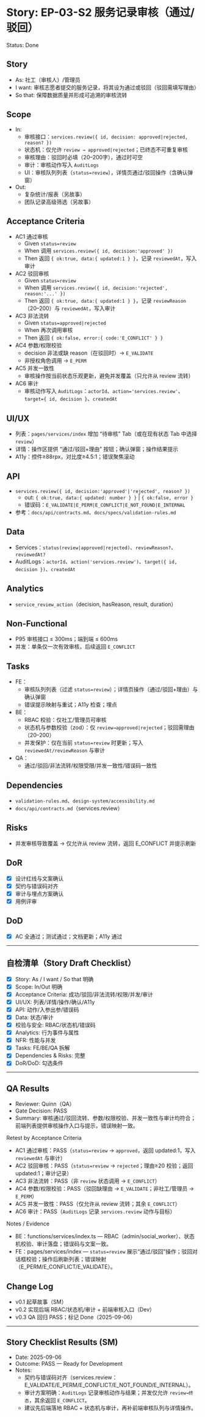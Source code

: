 # Story: EP-03-S2 服务记录审核（通过/驳回）
Status: Done

## Story
- As: 社工（审核人）/管理员
- I want: 审核志愿者提交的服务记录，将其设为通过或驳回（驳回需填写理由）
- So that: 保障数据质量并形成可追溯的审核流转

## Scope
- In:
  - 审核接口：`services.review({ id, decision: approved|rejected, reason? })`
  - 状态机：仅允许 `review → approved|rejected`；已终态不可重复审核
  - 审核理由：驳回时必填（20–200字），通过时可空
  - 审计：审核动作写入 `AuditLogs`
  - UI：审核队列列表（`status=review`），详情页通过/驳回操作（含确认弹窗）
- Out:
  - 复杂统计/报表（另故事）
  - 团队记录高级筛选（另故事）

## Acceptance Criteria
- AC1 通过审核
  - Given `status=review`
  - When 调用 `services.review({ id, decision:'approved' })`
  - Then 返回 `{ ok:true, data:{ updated:1 } }`，记录 `reviewedAt`，写入审计
- AC2 驳回审核
  - Given `status=review`
  - When 调用 `services.review({ id, decision:'rejected', reason:'...' })`
  - Then 返回 `{ ok:true, data:{ updated:1 } }`，记录 `reviewReason`（20–200）与 `reviewedAt`，写入审计
- AC3 非法流转
  - Given `status=approved|rejected`
  - When 再次调用审核
  - Then 返回 `{ ok:false, error:{ code:'E_CONFLICT' } }`
- AC4 参数/权限校验
  - decision 非法或缺 reason（在驳回时）→ `E_VALIDATE`
  - 非授权角色调用 → `E_PERM`
- AC5 并发一致性
  - 审核操作按当前状态乐观更新，避免并发覆盖（只允许从 review 流转）
- AC6 审计
  - 审核动作写入 `AuditLogs`：`actorId`、`action='services.review'`、`target={ id, decision }`、`createdAt`

## UI/UX
- 列表：`pages/services/index` 增加 “待审核” Tab（或在现有状态 Tab 中选择 `review`）
- 详情：操作区提供 “通过/驳回+理由” 按钮；确认弹窗；操作结果提示
- A11y：控件≥88rpx，对比度≥4.5:1；错误聚焦滚动

## API
- `services.review({ id, decision:'approved'|'rejected', reason? })`
  - out: `{ ok:true, data:{ updated: number } }` | `{ ok:false, error }`
  - 错误码：`E_VALIDATE|E_PERM|E_CONFLICT|E_NOT_FOUND|E_INTERNAL`
- 参考：`docs/api/contracts.md`、`docs/specs/validation-rules.md`

## Data
- Services：`status(review|approved|rejected)`、`reviewReason?`、`reviewedAt?`
- AuditLogs：`actorId`、`action('services.review')`、`target({ id, decision })`、`createdAt`

## Analytics
- `service_review_action`（decision, hasReason, result, duration）

## Non-Functional
- P95 审核接口 ≤ 300ms；端到端 ≤ 600ms
- 并发：单条仅一次有效审核，后续返回 `E_CONFLICT`

## Tasks
- FE：
  - 审核队列列表（过滤 `status=review`）；详情页操作（通过/驳回+理由）与确认弹窗
  - 错误提示映射与重试；A11y 检查；埋点
- BE：
  - RBAC 校验：仅社工/管理员可审核
  - 状态机与参数校验（zod）：仅 `review→approved|rejected`；驳回需理由（20–200）
  - 并发保护：仅在当前 `status=review` 时更新；写入 `reviewedAt/reviewReason` 与审计
- QA：
  - 通过/驳回/非法流转/权限受限/并发一致性/错误码一致性

## Dependencies
- `validation-rules.md`、`design-system/accessibility.md`
- `docs/api/contracts.md`（services.review）

## Risks
- 并发审核导致覆盖 → 仅允许从 review 流转，返回 E_CONFLICT 并提示刷新

## DoR
- [x] 设计红线与文案确认
- [x] 契约与错误码对齐
- [x] 审计与埋点方案确认
- [x] 用例评审

## DoD
- [x] AC 全通过；测试通过；文档更新；A11y 通过

---

## 自检清单（Story Draft Checklist）
- [x] Story: As / I want / So that 明确
- [x] Scope: In/Out 明确
- [x] Acceptance Criteria: 成功/驳回/非法流转/权限/并发/审计
- [x] UI/UX: 列表/详情/操作/确认/A11y
- [x] API: 动作/入参出参/错误码
- [x] Data: 状态/审计
- [x] 校验与安全: RBAC/状态机/错误码
- [x] Analytics: 行为事件与属性
- [x] NFR: 性能与并发
- [x] Tasks: FE/BE/QA 拆解
- [x] Dependencies & Risks: 完整
- [x] DoR/DoD: 勾选条件

---

## QA Results
- Reviewer: Quinn（QA）
- Gate Decision: PASS
- Summary: 审核通过/驳回流转、参数/权限校验、并发一致性与审计均符合；前端列表提供审核操作入口与提示，错误映射一致。

Retest by Acceptance Criteria
- AC1 通过审核：PASS（`status=review` → `approved`，返回 updated:1，写入 `reviewedAt` 与审计）
- AC2 驳回审核：PASS（`status=review` → `rejected`；理由≥20 校验；返回 updated:1；审计记录）
- AC3 非法流转：PASS（非 `review` 状态调用 → `E_CONFLICT`）
- AC4 参数/权限校验：PASS（驳回缺理由 → `E_VALIDATE`；非社工/管理员 → `E_PERM`）
- AC5 并发一致性：PASS（仅允许从 review 流转；其余 `E_CONFLICT`）
- AC6 审计：PASS（`AuditLogs` 记录 `services.review` 动作与目标）

Notes / Evidence
- BE：functions/services/index.ts — RBAC（admin/social_worker）、状态机校验、审计落盘；错误码与文案一致。
- FE：pages/services/index — `status=review` 展示“通过/驳回”操作；驳回对话框校验；操作后刷新列表；错误映射（E_PERM/E_CONFLICT/E_VALIDATE）。

## Change Log
- v0.1 起草故事（SM）
- v0.2 实现后端 RBAC/状态机/审计 + 前端审核入口（Dev）
- v0.3 QA 回归 PASS；标记 Done（2025-09-06）

---

## Story Checklist Results (SM)
- Date: 2025-09-06
- Outcome: PASS — Ready for Development
- Notes:
  - 契约与错误码对齐（services.review：E_VALIDATE/E_PERM/E_CONFLICT/E_NOT_FOUND/E_INTERNAL）。
  - 审计方案明确：`AuditLogs` 记录审核动作与结果；并发仅允许 `review→终态`，其余返回 `E_CONFLICT`。
  - 建议先后端落地 RBAC + 状态机与审计，再补前端审核队列与详情操作。
